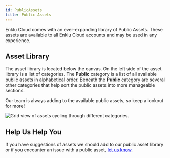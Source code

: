 ```yaml
---
id: PublicAssets
title: Public Assets
---
```


Enklu Cloud comes with an ever-expanding library of Public Assets. These assets are available to all Enklu Cloud accounts and may be used in any experience.

## Asset Library

The asset library is located below the canvas.  On the left side of the asset library is a list of categories.  The **Public** category is a list of all available public assets in alphabetical order.  Beneath the **Public** category are several other categories that help sort the public assets into more manageable sections.

Our team is always adding to the available public assets, so keep a lookout for more!

![Grid view of assets cycling through different categories.](/documentation/live/latest/img/product/PublicAssets_AssetLibrary.gif)

## Help Us Help You

If you have suggestions of assets we should add to our public asset library or if you encounter an issue with a public asset, <a style="color:#0000ee" href="/documentation/live/latest/contact"><u>let us know</u></a>.